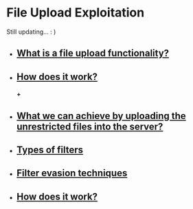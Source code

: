 #  File Upload Exploitation
Still updating... : )

* ##  [  What is a file upload functionality?](https://github.com/sarathlalup/Cyber-security/tree/master/Windows%20Exploitaion/02.Scanning%20%26%20Enumeration)

* ##  [  How does it work?](https://github.com/sarathlalup/Cyber-security/tree/master/Windows%20Exploitaion/02.Scanning%20%26%20Enumeration)
 
   #### + [     ]()

* ##  [  What we can achieve by uploading the unrestricted files into the server?]()
* ##  [  Types of filters]()
* ##  [  Filter evasion techniques]()
* ##  [  How does it work?]()
